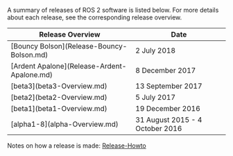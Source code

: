 A summary of releases of ROS 2 software is listed below.
For more details about each release, see the corresponding release overview.

| Release Overview | Date |
| --- | --- |
| [Bouncy Bolson\](Release-Bouncy-Bolson.md) | 2 July 2018 |
| [Ardent Apalone\](Release-Ardent-Apalone.md) | 8 December 2017 |
| [beta3\](beta3-Overview.md) | 13 September 2017 |
| [beta2\](beta2-Overview.md) | 5 July 2017 |
| [beta1\](beta1-Overview.md) | 19 December 2016 |
| [alpha1-8\](alpha-Overview.md) | 31 August 2015 - 4 October 2016 |

Notes on how a release is made: [Release-Howto](Release-Howto.md)
